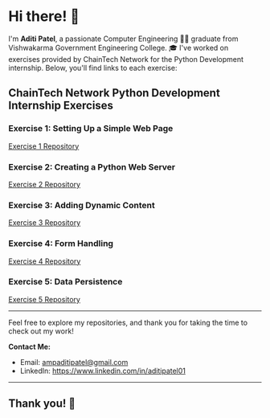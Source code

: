 # Hi there! 👋

I'm **Aditi Patel**, a passionate Computer Engineering 👩‍💻 graduate from Vishwakarma Government Engineering College. 🎓 I've worked on exercises provided by ChainTech Network for the Python Development internship. Below, you'll find links to each exercise:

## ChainTech Network Python Development Internship Exercises

### Exercise 1: Setting Up a Simple Web Page
[Exercise 1 Repository](https://github.com/aditipatelap/ChainTech_Task1)

### Exercise 2: Creating a Python Web Server
[Exercise 2 Repository](https://github.com/aditipatelap/ChainTech_Task2)

### Exercise 3: Adding Dynamic Content
[Exercise 3 Repository](https://github.com/aditipatelap/ChainTech_Task3)

### Exercise 4: Form Handling
[Exercise 4 Repository](#Link)

### Exercise 5: Data Persistence
[Exercise 5 Repository](#Link)

---

Feel free to explore my repositories, and thank you for taking the time to check out my work!

**Contact Me:**
- Email: [ampaditipatel@gmail.com](mailto:ampaditipatel@gmail.com)
- LinkedIn: https://www.linkedin.com/in/aditipatel01

---

## Thank you! 🙌
